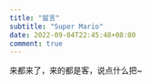 ```yaml
---
title: "留言"
subtitle: "Super Mario"
date: 2022-09-04T22:45:48+08:00
comment: true
---
```


来都来了，来的都是客，说点什么把~